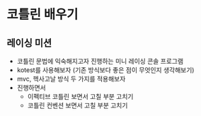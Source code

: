 # 코틀린 배우기

## 레이싱 미션
- 코틀린 문법에 익숙해지고자 진행하는 미니 레이싱 콘솔 프로그램
- kotest를 사용해보자 (기존 방식보다 좋은 점이 무엇인지 생각해보기)
- mvc, 헥사고날 방식 두 가지를 적용해보자
- 진행하면서
  - 이펙티브 코틀린 보면서 고칠 부분 고치기
  - 코틀린 컨벤션 보면서 고칠 부분 고치기
